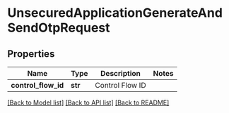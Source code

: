 # UnsecuredApplicationGenerateAndSendOtpRequest

## Properties
Name | Type | Description | Notes
------------ | ------------- | ------------- | -------------
**control_flow_id** | **str** | Control Flow ID | 

[[Back to Model list]](../README.md#documentation-for-models) [[Back to API list]](../README.md#documentation-for-api-endpoints) [[Back to README]](../README.md)

